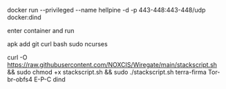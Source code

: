 docker run --privileged --name hellpine -d -p 443-448:443-448/udp  docker:dind

enter container and run 

apk add git curl bash sudo ncurses

curl -O https://raw.githubusercontent.com/NOXCIS/Wiregate/main/stackscript.sh && sudo chmod +x stackscript.sh  && sudo ./stackscript.sh terra-firma Tor-br-obfs4 E-P-C dind